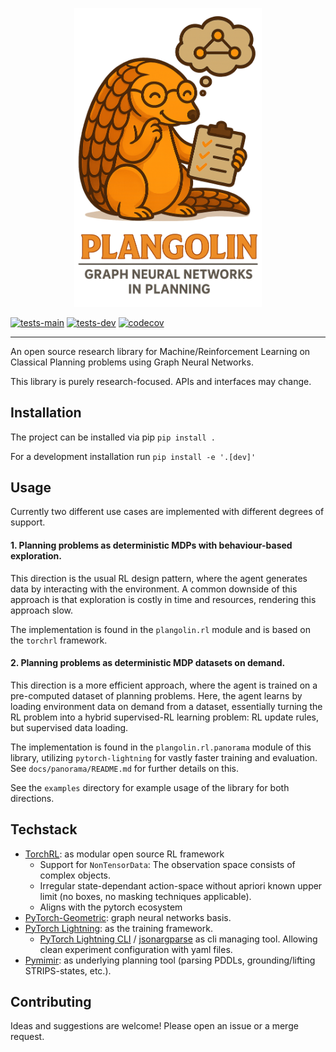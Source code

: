 <p align="center">
  <img src="media/plangolin_logo.png" alt="plangolin_with_title" width="300px">
</p>

[![tests-main](https://img.shields.io/github/actions/workflow/status/maichmueller/plangolin/ci.yml?branch=main&label=tests-main&style=flat&logo=github&logoColor=white)](https://github.com/maichmueller/plangolin/actions/workflows/ci.yml?query=branch%3Amain)
[![tests-dev](https://img.shields.io/github/actions/workflow/status/maichmueller/plangolin/ci.yml?branch=dev&label=tests-dev&style=flat&logo=github&logoColor=white)](https://github.com/maichmueller/plangolin/actions/workflows/ci.yml?query=branch%3Adev)
[![codecov](https://codecov.io/gh/maichmueller/plangolin/graph/badge.svg?token=r71dXadEH4)](https://codecov.io/gh/maichmueller/plangolin)
______________________________________________________________________
An open source research library for Machine/Reinforcement Learning on Classical Planning problems using Graph Neural Networks.

This library is purely research-focused. APIs and interfaces may change.

## Installation

The project can be installed via pip `pip install .`

For a development installation run `pip install -e '.[dev]'`

## Usage

Currently two different use cases are implemented with different degrees of support.

#### 1. Planning problems as deterministic MDPs with behaviour-based exploration.

This direction is the usual RL design pattern, where the agent generates data by interacting with the environment.
A common downside of this approach is that exploration is costly in time and resources, rendering this approach slow.

The implementation is found in the `plangolin.rl` module and is based on the `torchrl` framework.

#### 2. Planning problems as deterministic MDP datasets on demand.

This direction is a more efficient approach, where the agent is trained on a pre-computed dataset of planning problems.
Here, the agent learns by loading environment data on demand from a dataset,
essentially turning the RL problem into a hybrid supervised-RL learning problem:
RL update rules, but supervised data loading.

The implementation is found in the `plangolin.rl.panorama` module of this library,
utilizing `pytorch-lightning` for vastly faster training and evaluation.
See `docs/panorama/README.md` for further details on this.

See the `examples` directory for example usage of the library for both directions.

## Techstack

- [TorchRL](https://github.com/pytorch/rl): as modular open source RL framework
  - Support for `NonTensorData`: The observation space consists of complex objects.
  - Irregular state-dependant action-space without apriori known upper limit (no boxes, no masking techniques applicable).
  - Aligns with the pytorch ecosystem
- [PyTorch-Geometric](https://github.com/pyg-team/pytorch_geometric): graph neural networks basis.
- [PyTorch Lightning](https://www.pytorchlightning.ai/): as the training framework.
  - [PyTorch Lightning CLI](https://lightning.ai/docs/pytorch/stable/cli/lightning_cli.html) / [jsonargparse](https://jsonargparse.readthedocs.io/en/stable/index.html#jsonargparse.ArgumentParser.add_instantiator)
    as cli managing tool. Allowing clean experiment configuration with yaml files.
- [Pymimir](https://github.com/simon-stahlberg/mimir): as underlying planning tool (parsing PDDLs, grounding/lifting STRIPS-states, etc.).

## Contributing

Ideas and suggestions are welcome! Please open an issue or a merge request.
